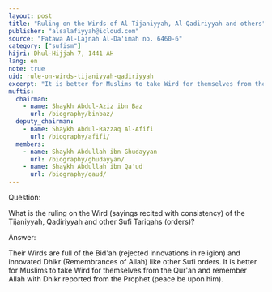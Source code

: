 ```yaml
---
layout: post
title: "Ruling on the Wirds of Al-Tijaniyyah, Al-Qadiriyyah and others"
publisher: "alsalafiyyah@icloud.com"
source: "Fatawa Al-Lajnah Al-Da'imah no. 6460-6"
category: ["sufism"]
hijri: Dhul-Hijjah 7, 1441 AH
lang: en
note: true
uid: rule-on-wirds-tijaniyyah-qadiriyyah
excerpt: "It is better for Muslims to take Wird for themselves from the Qur'an and remember Allah with Dhikr reported from the Prophet (peace be upon him)."
muftis:
  chairman: 
    - name: Shaykh Abdul-Aziz ibn Baz
      url: /biography/binbaz/
  deputy_chairman:
    - name: Shaykh Abdul-Razzaq Al-Afifi
      url: /biography/afifi/
  members: 
    - name: Shaykh Abdullah ibn Ghudayyan
      url: /biography/ghudayyan/
    - name: Shaykh Abdullah ibn Qa'ud
      url: /biography/qaud/
---
```


Question: 

What is the ruling on the Wird (sayings recited with consistency) of the Tijaniyyah, Qadiriyyah and other Sufi Tariqahs (orders)?

Answer:

Their Wirds are full of the Bid'ah (rejected innovations in religion) and innovated Dhikr (Remembrances of Allah) like other Sufi orders. It is better for Muslims to take Wird for themselves from the Qur'an and remember Allah with Dhikr reported from the Prophet (peace be upon him).
